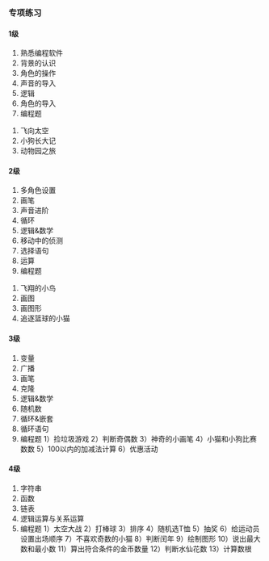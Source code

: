 ### 专项练习
#### 1级
1. 熟悉编程软件
2. 背景的认识
3. 角色的操作
4. 声音的导入
5. 逻辑
6. 角色的导入
7. 编程题
1) 飞向太空
2) 小狗长大记
3) 动物园之旅
#### 2级
1. 多角色设置
2. 画笔
3. 声音进阶
4. 循环
5. 逻辑&数学
6. 移动中的侦测
7. 选择语句
8. 运算
9. 编程题
1) 飞翔的小鸟
2) 画图
3) 画图形
4) 追逐篮球的小猫
#### 3级
1. 变量
2. 广播
3. 画笔
4. 克隆
5. 逻辑&数学
6. 随机数
7. 循环&嵌套
8. 循环语句
9. 编程题
  1）捡垃圾游戏
  2）判断奇偶数
  3）神奇的小画笔
  4）小猫和小狗比赛数数
  5）100以内的加减法计算
  6）优惠活动
#### 4级
1. 字符串
2. 函数
3. 链表
4. 逻辑运算与关系运算
5. 编程题
  1）太空大战
  2）打棒球
  3）排序
  4）随机选T恤
  5）抽奖
  6）给运动员设置出场顺序
  7）不喜欢奇数的小猫
  8）判断闰年
  9）绘制图形
  10）说出最大数和最小数
  11）算出符合条件的金币数量
  12）判断水仙花数
  13）计算数根